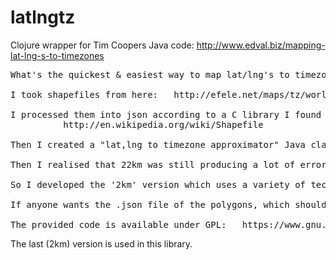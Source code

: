 # latlngtz

Clojure wrapper for Tim Coopers Java code: http://www.edval.biz/mapping-lat-lng-s-to-timezones

<pre>
What's the quickest & easiest way to map lat/lng's to timezones, if you don't want to be relying on a web service to do this mapping?

I took shapefiles from here:   http://efele.net/maps/tz/world/
 
I processed them into json according to a C library I found referenced in here:
          http://en.wikipedia.org/wiki/Shapefile

Then I created a "lat,lng to timezone approximator" Java class, see below.  This class is nice and small and quick, the data is embedded in the code as 100's of 'if' statements implementing a 2kd-tree.  Also, since there's nothing other than if's and returns, the code can be used with very little work in C#, C++, JavaScript, PHP etc., (although you'd want a compiled language!).   The 500K .java file is accurate to half a degree, 55km at worst.  The 1.1Mb .java file is accurate to 0.25 of a degree, 22km at worst.

Then I realised that 22km was still producing a lot of errors, because a lot of cities are within 22km of a timezone boundary, e.g. Gold Coast QLD, Chattanooga.  Note - within 22km of a coast mostly works due to a custom rule I created, but still suspect there are some occasional errors there.

So I developed the '2km' version which uses a variety of techniques including polygons. But this is more effort to port to other languages. 

If anyone wants the .json file of the polygons, which should be fully accurate if you can write code that makes sense of it, then email me on tim @ edval.com.au - the file is too big for Google Sites, 29Mb compressed.  But it's dated late 2013, so doesn't have the change in Crimea.

The provided code is available under GPL:   https://www.gnu.org/copyleft/gpl.html 
</pre>

The last (2km) version is used in this library.

